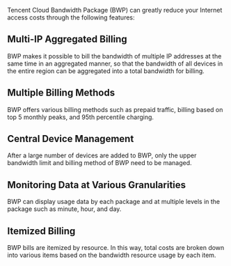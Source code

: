 Tencent Cloud Bandwidth Package (BWP) can greatly reduce your Internet access costs through the following features:
## Multi-IP Aggregated Billing 
BWP makes it possible to bill the bandwidth of multiple IP addresses at the same time in an aggregated manner, so that the bandwidth of all devices in the entire region can be aggregated into a total bandwidth for billing.
## Multiple Billing Methods
BWP offers various billing methods such as prepaid traffic, billing based on top 5 monthly peaks, and 95th percentile charging.
## Central Device Management 
After a large number of devices are added to BWP, only the upper bandwidth limit and billing method of BWP need to be managed.
## Monitoring Data at Various Granularities
BWP can display usage data by each package and at multiple levels in the package such as minute, hour, and day.
## Itemized Billing 
BWP bills are itemized by resource. In this way, total costs are broken down into various items based on the bandwidth resource usage by each item.

